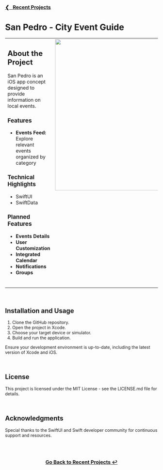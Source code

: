 <h3><a href="https://github.com/ricardonovelot">❮‎‎‎ &nbsp; Recent Projects</a></h3>

<h1>San Pedro - City Event Guide</h1>

<table>
<tr>
<td valign="top">

<h2>About the Project</h2>
<p>San Pedro is an iOS app concept designed to provide information on local events.</p>

<h3>Features</h3>
<ul>
<li><strong>Events Feed:</strong> Explore relevant events organized by category</li>
</ul>

<h3>Technical Highlights</h3>
<ul>
<li>SwiftUI</li>
<li>SwiftData</li>
</ul>

<h3>Planned Features</h3>
<ul>
<li><strong>Events Details</strong> </li>
<li><strong>User Customization</strong> </li>
<li><strong>Integrated Calendar</strong> </li>
<li><strong>Notifications</strong></li>
<li><strong>Groups</strong></li>
</ul>
<br>

</td>
<td valign="top">
<img src="https://github.com/ricardonovelot/EventosSanPedro/assets/84286086/f582f6ef-5b37-4587-81c0-c827469adf5a" width="500">
</td>
</tr>
</table>
<br>

<h2>Installation and Usage</h2>
<ol>
<li>Clone the GitHub repository.</li>
<li>Open the project in Xcode.</li>
<li>Choose your target device or simulator.</li>
<li>Build and run the application.</li>
</ol>
<p>Ensure your development environment is up-to-date, including the latest version of Xcode and iOS.</p>
<br>

<h2>License</h2>
<p>This project is licensed under the MIT License - see the LICENSE.md file for details.</p>
<br>

<h2>Acknowledgments</h2>
<p>Special thanks to the SwiftUI and Swift developer community for continuous support and resources.</p>
<br>

<br>
<h3 align="center"><a href="https://github.com/ricardonovelot">Go Back to Recent Projects ↩</a></h3>
<br>

